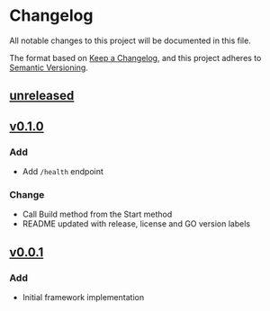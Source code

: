 # Changelog
All notable changes to this project will be documented in this file.

The format based on [Keep a Changelog](https://keepachangelog.com/en/1.0.0/),
and this project adheres to [Semantic Versioning](https://semver.org/spec/v2.0.0.html).

## [unreleased]

## [v0.1.0]
### Add
- Add `/health` endpoint

### Change
- Call Build method from the Start method
- README updated with release, license and GO version labels

## [v0.0.1]
### Add
- Initial framework implementation


[unreleased]: https://github.com/razorcorp/go-routing-engine/compare/v0.1.0...HEAD
[v0.1.0]: https://github.com/razorcorp/go-routing-engine/compare/v0.0.1...v0.1.0
[v0.0.1]: https://github.com/razorcorp/go-routing-engine/compare/v0.1.0...HEAD
[v0.1.0]: https://github.com/razorcorp/go-routing-engine/compare/4c83a5e...v0.1.0
